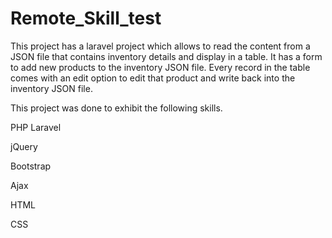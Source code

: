 # Remote_Skill_test

This project has a laravel project which allows to read the content from a JSON file that contains inventory details and display in a table.  It has a form to add new products to the inventory JSON file.  Every record in the table comes with an edit option to edit that product and write back into the inventory JSON file.

This project was done to exhibit the following skills.

PHP Laravel

jQuery

Bootstrap

Ajax

HTML

CSS
